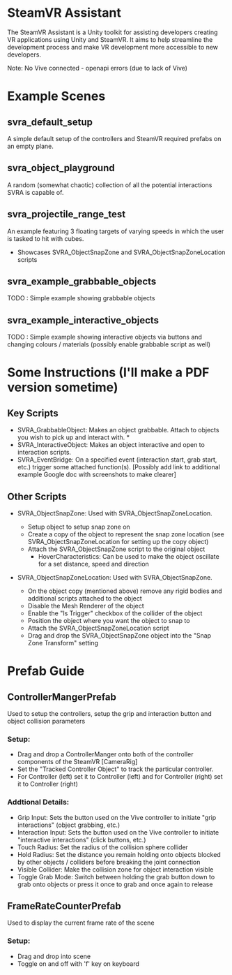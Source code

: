 # SteamVR Assistant 
The SteamVR Assistant is a Unity toolkit for assisting developers creating VR applications using Unity and SteamVR. It aims to help streamline the development process and make VR development more accessible to new developers.

Note: No Vive connected - openapi errors (due to lack of Vive)

# Example Scenes
## svra_default_setup
A simple default setup of the controllers and SteamVR required prefabs on an empty plane.

## svra_object_playground
A random (somewhat chaotic) collection of all the potential interactions SVRA is capable of.

## svra_projectile_range_test
An example featuring 3 floating targets of varying speeds in which the user is tasked to hit with cubes. 
* Showcases SVRA_ObjectSnapZone and SVRA_ObjectSnapZoneLocation scripts

## svra_example_grabbable_objects
TODO : Simple example showing grabbable objects

## svra_example_interactive_objects
TODO : Simple example showing interactive objects via buttons and changing colours / materials (possibly enable grabbable script as well)

# Some Instructions (I'll make a PDF version sometime)
## Key Scripts
* SVRA_GrabbableObject: Makes an object grabbable. Attach to objects you wish to pick up and interact with.
  * 
* SVRA_InteractiveObject: Makes an object interactive and open to interaction scripts.
* SVRA_EventBridge: On a specified event (interaction start, grab start, etc.) trigger some attached function(s). [Possibly add link to additional example Google doc with screenshots to make clearer]

## Other Scripts
* SVRA_ObjectSnapZone: Used with SVRA_ObjectSnapZoneLocation. 
  * Setup object to setup snap zone on 
  * Create a copy of the object to represent the snap zone location (see SVRA_ObjectSnapZoneLocation for setting up the copy object)
  * Attach the SVRA_ObjectSnapZone script to the original object
    * HoverCharacteristics: Can be used to make the object oscillate for a set distance, speed and direction 
  
* SVRA_ObjectSnapZoneLocation: Used with SVRA_ObjectSnapZone. 
  * On the object copy (mentioned above) remove any rigid bodies and additional scripts attached to the object
  * Disable the Mesh Renderer of the object
  * Enable the "Is Trigger" checkbox of the collider of the object
  * Position the object where you want the object to snap to
  * Attach the SVRA_ObjectSnapZoneLocation script
  * Drag and drop the SVRA_ObjectSnapZone object into the "Snap Zone Transform" setting

# Prefab Guide
## ControllerMangerPrefab
Used to setup the controllers, setup the grip and interaction button and object collision parameters
### Setup:
* Drag and drop a ControllerManger onto both of the controller components of the SteamVR [CameraRig]
* Set the "Tracked Controller Object" to track the particular controller. 
* For Controller (left) set it to Controller (left) and for Controller (right) set it to Controller (right)
### Addtional Details:
* Grip Input: Sets the button used on the Vive controller to initiate "grip interactions" (object grabbing, etc.)
* Interaction Input: Sets the button used on the Vive controller to initiate "interactive interactions" (click buttons, etc.)
* Touch Radius: Set the radius of the collision sphere collider
* Hold Radius: Set the distance you remain holding onto objects blocked by other objects / colliders before breaking the joint connection
* Visible Collider: Make the collision zone for object interaction visible
* Toggle Grab Mode: Switch between holding the grab button down to grab onto objects or press it once to grab and once again to release

## FrameRateCounterPrefab
Used to display the current frame rate of the scene
### Setup:
* Drag and drop into scene
* Toggle on and off with 'f' key on keyboard
